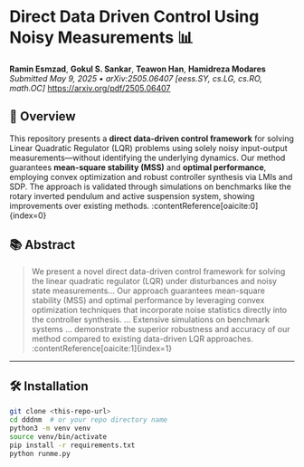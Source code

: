 # Direct Data Driven Control Using Noisy Measurements 📊

**Ramin Esmzad**, **Gokul S. Sankar**, **Teawon Han**, **Hamidreza Modares**  
*Submitted May 9, 2025 • arXiv:2505.06407 [eess.SY, cs.LG, cs.RO, math.OC]*
https://arxiv.org/pdf/2505.06407




## 🚀 Overview
This repository presents a **direct data-driven control framework** for solving Linear Quadratic Regulator (LQR) problems using solely noisy input-output measurements—without identifying the underlying dynamics. Our method guarantees **mean-square stability (MSS)** and **optimal performance**, employing convex optimization and robust controller synthesis via LMIs and SDP. The approach is validated through simulations on benchmarks like the rotary inverted pendulum and active suspension system, showing improvements over existing methods. :contentReference[oaicite:0]{index=0}

## 📚 Abstract
> We present a novel direct data-driven control framework for solving the linear quadratic regulator (LQR) under disturbances and noisy state measurements… Our approach guarantees mean-square stability (MSS) and optimal performance by leveraging convex optimization techniques that incorporate noise statistics directly into the controller synthesis. … Extensive simulations on benchmark systems … demonstrate the superior robustness and accuracy of our method compared to existing data-driven LQR approaches. :contentReference[oaicite:1]{index=1}


---

## 🛠️ Installation
```bash
git clone <this-repo-url>
cd dddnm  # or your repo directory name
python3 -m venv venv
source venv/bin/activate 
pip install -r requirements.txt
python runme.py

